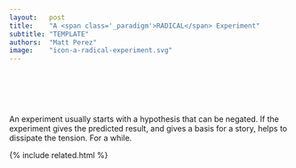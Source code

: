 ```yaml
---
layout:   post
title:    "A <span class='_paradigm'>RADICAL</span> Experiment"
subtitle: "TEMPLATE"
authors:  "Matt Perez"
image:    "icon-a-radical-experiment.svg"
---
```


<div style="display:none;">
 <p>An experiment usually starts with a hypothesis that can be negated. If the experiment gives the predicted result, and gives a basis for a story, helps to dissipate the tension. For a while.</p>
</div>

<h1>&nbsp;</h1>
 <p>An experiment usually starts with a hypothesis that can be negated. If the experiment gives the predicted result, and gives a basis for a story, helps to dissipate the tension. For a while.</p>

{% include related.html %}